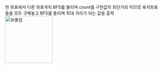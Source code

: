 한 좌표에서 다른 좌표까지 BFS를 돌리며 count를 구한값이 최단거리 이므로 육지좌표들을 모두 구해놓고 BFS를 돌리며 최대 거리가 되는 값을 출력</br>
<img width="156" alt="보물섬" src="https://user-images.githubusercontent.com/68943993/193020743-e9ba36d1-2fec-4645-94bb-4f3f395cc0b5.PNG">
